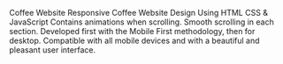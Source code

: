 Coffee Website
Responsive Coffee Website Design Using HTML CSS & JavaScript
Contains animations when scrolling.
Smooth scrolling in each section.
Developed first with the Mobile First methodology, then for desktop.
Compatible with all mobile devices and with a beautiful and pleasant user interface.
